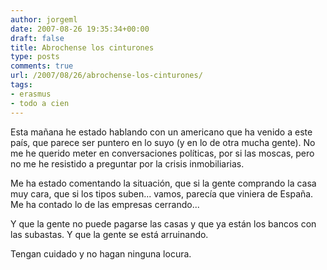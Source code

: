 ```yaml
---
author: jorgeml
date: 2007-08-26 19:35:34+00:00
draft: false
title: Abrochense los cinturones
type: posts
comments: true
url: /2007/08/26/abrochense-los-cinturones/
tags:
- erasmus
- todo a cien
---
```


Esta mañana he estado hablando con un americano que ha venido a este país, que parece ser puntero en lo suyo (y en lo de otra mucha gente). No me he querido meter en conversaciones políticas, por si las moscas, pero no me he resistido a preguntar por la crisis inmobiliarias.

Me ha estado comentando la situación, que si la gente comprando la casa muy cara, que si los tipos suben... vamos, parecía que viniera de España. Me ha contado lo de las empresas cerrando...

Y que la gente no puede pagarse las casas y que ya están los bancos con las subastas. Y que la gente se está arruinando.

Tengan cuidado y no hagan ninguna locura.
